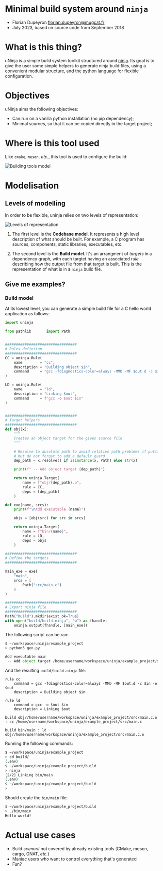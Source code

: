 Minimal build system around `ninja`
===================================

- Florian Dupeyron <florian.dupeyron@mugcat.fr>
- July 2023, based on source code from September 2018


# What is this thing?

uNinja is a simple build system toolkit structured around [ninja](https://ninja-build.org/).
Its goal is to give the user some simple helpers to generate ninja build files, using a convenient modular
structure, and the python language for flexible configuration.

# Objectives

uNinja aims the following objectives:

- Can run on a vanilla python installation (no pip dependency);
- Minimal sources, so that it can be copied directly in the target project;

# Where is this tool used

Like `cmake`, `meson`, _etc._, this tool is used to configure the build:

![Building tools model](doc/img/tools_diagram.png)


# Modelisation

## Levels of modelling

In order to be flexible, uninja relies on two levels of representation:

![Levels of representation](doc/img/model.png)

1. The first level is the **Codebase model**. It represents a high level
   description of what should be built. For example, a C program has sources,
   components, static libraries, executables, etc.

2. The second level is the **Build model**. It's an arrangment of *targets* in a dependency
   graph, with each targtet having an associated *rule* describing how the output file from
   that target is built. This is the representation of what is in a `ninja` build file.

## Give me examples?

### Build model

At its lowest level, you can generate a simple build file for a C hello world application
as follows:

```python
import uninja

from pathlib       import Path


#################################
# Rules defintion
#################################
CC = uninja.Rule(
    name        = "cc",
    description = "Building object $in",
    command     = "gcc -fdiagnostics-color=always -MMD -MF $out.d -c $in -o $out",
)

LD = uninja.Rule(
    name        = "ld",
    description = "Linking $out",
    command     = f"gcc -o $out $in"
)


#################################
# Target helpers
#################################
def obj(x):
    """
    Creates an object target for the given source file
    """

    # Resolve to absolute path to avoid relative path problems if putting build.ninja in separate build folder
    # but do not forget to add a default guard
    dep_path = x.resolve() if isinstance(x, Path) else str(x)

    print(f" -- Add object target {dep_path}")

    return uninja.Target(
        name = f"obj/{dep_path}.o",
        rule = CC,
        deps = [dep_path]
    )

def exe(name, srcs):
    print(f"\nAdd executable {name}")

    objs = [obj(src) for src in srcs]

    return uninja.Target(
        name = f"bin/{name}",
        rule = LD,
        deps = objs
    )

#################################
# Define the targets
#################################

main_exe = exe(
    "main",
    srcs = [
        Path("src/main.c")
    ]
)

#################################
# Export ninja file
#################################
Path("build").mkdir(exist_ok=True)
with open("build/build.ninja", "w") as fhandle:
    uninja.output(fhandle, [main_exe])
```

The following script can be ran:

```python
$ ~/workspace/uninja/example_project  
> python3 gen.py 

Add executable main
 -- Add object target /home/username/workspace/uninja/example_project/src/main.c
```

And the resulting `build/build.ninja` file:

```ninja
rule cc
    command = gcc -fdiagnostics-color=always -MMD -MF $out.d -c $in -o $out
    description = Building object $in

rule ld
    command = gcc -o $out $in
    description = Linking $out

build obj//home/username/workspace/uninja/example_project/src/main.c.o : cc /home/username/workspace/uninja/example_project/src/main.c 

build bin/main : ld obj//home/username/workspace/uninja/example_project/src/main.c.o 
```

Running the following commands:

```bash
$ ~/workspace/uninja/example_project  
> cd build/
(.env) 
$ ~/workspace/uninja/example_project/build  
> ninja
[2/2] Linking bin/main
(.env) 
$ ~/workspace/uninja/example_project/build  
> 
```

Should create the `bin/main` file:

```bash
$ ~/workspace/uninja/example_project/build  
> ./bin/main 
Hello world!
```

# Actual use cases

- Build _scenarii_ not covered by already existing tools (CMake, meson, cargo, GNAT, _etc._)
- Maniac users who want to control everything that's generated
- Fun?